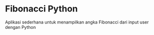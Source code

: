 # Fibonacci Python
Aplikasi sederhana untuk menampilkan angka Fibonacci dari input user dengan Python
